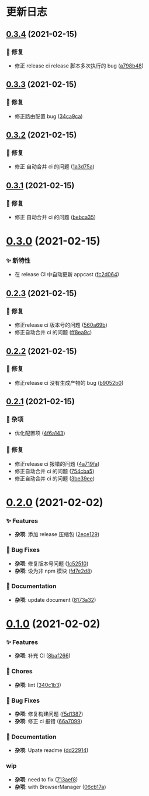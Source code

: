 # 更新日志

## [0.3.4](https://github.com/arvinxx/sketch-plugin-template/compare/v0.3.3...v0.3.4) (2021-02-15)


### 🐛 修复

* 修正 release ci release 脚本多次执行的 bug ([a798b48](https://github.com/arvinxx/sketch-plugin-template/commit/a798b48))

## [0.3.3](https://github.com/arvinxx/sketch-plugin-template/compare/v0.3.2...v0.3.3) (2021-02-15)


### 🐛 修复

* 修正路由配置 bug ([34ca9ca](https://github.com/arvinxx/sketch-plugin-template/commit/34ca9ca))

## [0.3.2](https://github.com/arvinxx/sketch-plugin-template/compare/v0.3.1...v0.3.2) (2021-02-15)


### 🐛 修复

* 修正 自动合并 ci 的问题 ([1a3d75a](https://github.com/arvinxx/sketch-plugin-template/commit/1a3d75a))

## [0.3.1](https://github.com/arvinxx/sketch-plugin-template/compare/v0.3.0...v0.3.1) (2021-02-15)


### 🐛 修复

* 修正 自动合并 ci 的问题 ([bebca35](https://github.com/arvinxx/sketch-plugin-template/commit/bebca35))

# [0.3.0](https://github.com/arvinxx/sketch-plugin-template/compare/v0.2.3...v0.3.0) (2021-02-15)


### ✨ 新特性

* 在 release CI 中自动更新 appcast ([fc2d064](https://github.com/arvinxx/sketch-plugin-template/commit/fc2d064))

## [0.2.3](https://github.com/arvinxx/sketch-plugin-template/compare/v0.2.2...v0.2.3) (2021-02-15)


### 🐛 修复

* 修正release ci 版本号的问题 ([560a69b](https://github.com/arvinxx/sketch-plugin-template/commit/560a69b))
* 修正自动合并 ci 的问题 ([ff8ea9c](https://github.com/arvinxx/sketch-plugin-template/commit/ff8ea9c))

## [0.2.2](https://github.com/arvinxx/sketch-plugin-template/compare/v0.2.1...v0.2.2) (2021-02-15)


### 🐛 修复

* 修正release ci 没有生成产物的 bug ([b9052b0](https://github.com/arvinxx/sketch-plugin-template/commit/b9052b0))

## [0.2.1](https://github.com/arvinxx/sketch-plugin-template/compare/v0.2.0...v0.2.1) (2021-02-15)


### 🎫 杂项

* 优化配置项 ([4f6a143](https://github.com/arvinxx/sketch-plugin-template/commit/4f6a143))


### 🐛 修复

* 修正release ci 报错的问题 ([4a719fa](https://github.com/arvinxx/sketch-plugin-template/commit/4a719fa))
* 修正自动合并 ci 的问题 ([754cba5](https://github.com/arvinxx/sketch-plugin-template/commit/754cba5))
* 修正自动合并 ci 的问题 ([3be39ee](https://github.com/arvinxx/sketch-plugin-template/commit/3be39ee))

# [0.2.0](https://github.com/arvinxx/sketch-plugin-template/compare/v0.1.0...v0.2.0) (2021-02-02)


### ✨ Features

* **杂项**: 添加 release 压缩包 ([2ece129](https://github.com/arvinxx/sketch-plugin-template/commit/2ece129))


### 🐛 Bug Fixes

* **杂项**: 修复版本号问题 ([1c52510](https://github.com/arvinxx/sketch-plugin-template/commit/1c52510))
* **杂项**: 设为非 npm 模块 ([fd7e2d8](https://github.com/arvinxx/sketch-plugin-template/commit/fd7e2d8))


### 📝 Documentation

* **杂项**: update document ([8173a32](https://github.com/arvinxx/sketch-plugin-template/commit/8173a32))

# [0.1.0](https://github.com/arvinxx/sketch-plugin-template/compare/v0.0.1...v0.1.0) (2021-02-02)


### ✨ Features

* **杂项**: 补充 CI ([8baf266](https://github.com/arvinxx/sketch-plugin-template/commit/8baf266))


### 🎫 Chores

* **杂项**: lint ([340c1b3](https://github.com/arvinxx/sketch-plugin-template/commit/340c1b3))


### 🐛 Bug Fixes

* **杂项**: 修复构建问题 ([f5d1387](https://github.com/arvinxx/sketch-plugin-template/commit/f5d1387))
* **杂项**: 修正 ci 报错 ([66a7099](https://github.com/arvinxx/sketch-plugin-template/commit/66a7099))


### 📝 Documentation

* **杂项**: Upate readme ([dd22914](https://github.com/arvinxx/sketch-plugin-template/commit/dd22914))


### wip

* **杂项**: need to fix ([713aef8](https://github.com/arvinxx/sketch-plugin-template/commit/713aef8))
* **杂项**: with BrowserManager ([06cb17a](https://github.com/arvinxx/sketch-plugin-template/commit/06cb17a))
